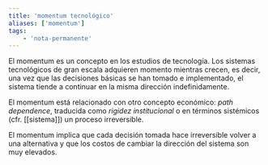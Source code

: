 ```yaml
---
title: 'momentum tecnológico'
aliases: ['momentum']
tags:
    - 'nota-permanente'
---
```

El momentum es un concepto en los estudios de tecnología. Los sistemas tecnológicos de gran escala adquieren momento mientras crecen, es decir, una vez que las decisiones básicas se han tomado e implementado, el sistema tiende a continuar en la misma dirección indefinidamente.

El momentum está relacionado con otro concepto económico: *path dependence*, traducida como *rigidez institucional* o en términos sistémicos (cfr. [[sistema]]) un proceso irreversible.

El momentum implica que cada decisión tomada hace irreversible volver a una alternativa y que los costos de cambiar la dirección del sistema son muy elevados.
